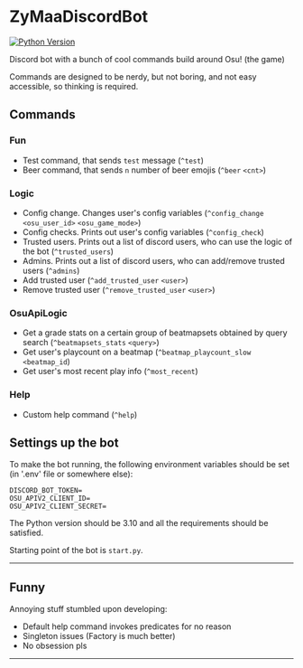 # ZyMaaDiscordBot
[![Python Version](https://img.shields.io/badge/Python-3.10-blue.svg)](https://www.python.org/downloads/release/python-310/)

Discord bot with a bunch of cool commands build around Osu! (the game)

Commands are designed to be nerdy, but not boring, and not easy accessible, so thinking is required.

## Commands

### Fun

- Test command, that sends `test` message (`^test`)
- Beer command, that sends `n` number of beer emojis (`^beer` `<cnt>`)

### Logic

- Config change. Changes user's config variables (`^config_change` `<osu_user_id>` `<osu_game_mode>`)
- Config checks. Prints out user's config variables (`^config_check`)
- Trusted users. Prints out a list of discord users, who can use the logic of the bot (`^trusted_users`)
- Admins. Prints out a list of discord users, who can add/remove trusted users (`^admins`)
- Add trusted user (`^add_trusted_user` `<user>`)
- Remove trusted user (`^remove_trusted_user`  `<user>`)

### OsuApiLogic

- Get a grade stats on a certain group of beatmapsets obtained by query search (`^beatmapsets_stats` `<query>`)
- Get user's playcount on a beatmap (`^beatmap_playcount_slow` `<beatmap_id`)
- Get user's most recent play info (`^most_recent`)



### Help

- Custom help command (`^help`)

## Settings up the bot

To make the bot running, the following environment variables should be set (in '.env' file or somewhere else):

```
DISCORD_BOT_TOKEN=
OSU_APIV2_CLIENT_ID=
OSU_APIV2_CLIENT_SECRET=
```

The Python version should be 3.10 and all the requirements should be satisfied.

Starting point of the bot is `start.py`.

---
## Funny

Annoying stuff stumbled upon developing:
- Default help command invokes predicates for no reason
- Singleton issues (Factory is much better)
- No obsession pls

---
